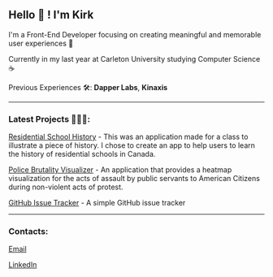 ## Hello 👋 ! I'm Kirk
I'm a Front-End Developer focusing on creating meaningful and memorable user experiences 🎉

Currently in my last year at Carleton University studying Computer Science ☕️

Previous Experiences 🛠️: **Dapper Labs**, **Kinaxis**

---
### Latest Projects 👨🏻‍💻:

[Residential School History](https://rshistory.vercel.app/start) - This was an application made for a class to illustrate a piece of history. I chose to create an app to help users to learn the history of residential schools in Canada.

[Police Brutality Visualizer](https://brutalityvisualizer.app/) - An application that provides a heatmap visualization for the acts of assault by public servants to American Citizens during non-violent acts of protest.

[GitHub Issue Tracker](https://jkirkyuan.github.io/Issue-Tracker/#/) - A simple GitHub issue tracker

---
### Contacts:

[Email](mailto:yuanjt810@gmail.com)

[LinkedIn](https://www.linkedin.com/in/jiatianyuan/)

<!--
**JKirkYuan/JKirkYuan** is a ✨ _special_ ✨ repository because its `README.md` (this file) appears on your GitHub profile.

Here are some ideas to get you started:

- 🔭 I’m currently working on ...
- 🌱 I’m currently learning ...
- 👯 I’m looking to collaborate on ...
- 🤔 I’m looking for help with ...
- 💬 Ask me about ...
- 📫 How to reach me: ...
- 😄 Pronouns: ...
- ⚡ Fun fact: ...
-->

